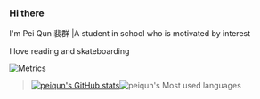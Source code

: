 ### Hi there  

I'm Pei Qun 裴群 |A student in school who is motivated by interest

I love reading and skateboarding  

![Metrics](https://metrics.lecoq.io/peiqun?template=classic&config.timezone=Asia%2FShanghai)  

> [![peiqun's GitHub stats](https://github-readme-stats.vercel.app/api?username=peiqun)](https://github.com/anuraghazra/github-readme-stats)![peiqun's Most used languages](https://github-readme-stats.vercel.app/api/top-langs/?username=peiqun&layout=compact&hide_border=true&langs_count=10)

